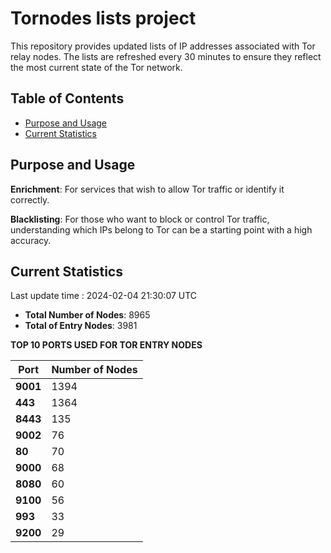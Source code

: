 # Tornodes lists project

This repository provides updated lists of IP addresses associated with Tor relay nodes. The lists are refreshed every 30 minutes to ensure they reflect the most current state of the Tor network.

## Table of Contents

- [Purpose and Usage](#purpose-and-usage)
- [Current Statistics](#current-statistics)


## Purpose and Usage

**Enrichment**: For services that wish to allow Tor traffic or identify it correctly.

**Blacklisting**: For those who want to block or control Tor traffic, understanding which IPs belong to Tor can be a starting point with a high accuracy.

## Current Statistics

Last update time : 2024-02-04 21:30:07 UTC

- **Total Number of Nodes**: 8965
- **Total of Entry Nodes**: 3981

**TOP 10 PORTS USED FOR TOR ENTRY NODES**

| **Port** | **Number of Nodes** |
|------|-----------------|
| **9001**   | 1394  |
| **443**   | 1364  |
| **8443**   | 135  |
| **9002**   | 76  |
| **80**   | 70  |
| **9000**   | 68  |
| **8080**   | 60  |
| **9100**   | 56  |
| **993**   | 33  |
| **9200**   | 29  |

